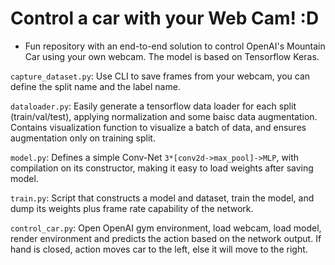 # Control a car with your Web Cam! :D

* Fun repository with an end-to-end solution to control OpenAI's Mountain Car using your own webcam. The model is based on Tensorflow Keras.

`capture_dataset.py`: Use CLI to save frames from your webcam, you can define the split name and the label name.

`dataloader.py`: Easily generate a tensorflow data loader for each split (train/val/test), applying normalization and some baisc data augmentation. Contains visualization function to visualize a batch of data, and ensures augmentation only on training split.

`model.py`: Defines a simple Conv-Net `3*[conv2d->max_pool]->MLP`, with compilation on its constructor, making it easy to load weights after saving model.

`train.py`: Script that constructs a model and dataset, train the model, and dump its weights plus frame rate capability of the network. 

`control_car.py`: Open OpenAI gym environment, load webcam, load model, render environment and predicts the action based on the network output. If hand is closed, action moves car to the left, else it will move to the right.
